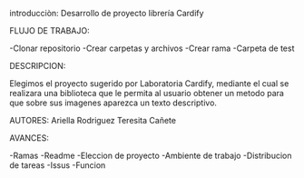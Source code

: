 introducciòn:
  Desarrollo de proyecto librería Cardify

  FLUJO DE TRABAJO:

  -Clonar repositorio
  -Crear carpetas y archivos
  -Crear rama 
  -Carpeta de test


  DESCRIPCION:

  Elegimos el proyecto sugerido por Laboratoria Cardify, mediante el cual se realizara una biblioteca
  que le permita al usuario obtener un metodo para que sobre sus imagenes aparezca un texto descriptivo.

  AUTORES:  Ariella Rodriguez
            Teresita Cañete  


 AVANCES:

 -Ramas
 -Readme
 -Eleccion de proyecto
 -Ambiente de trabajo
 -Distribucion de tareas
 -Issus
 -Funcion 
 


